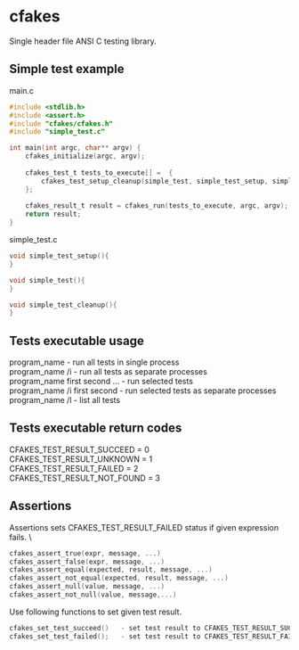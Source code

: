 # cfakes
Single header file ANSI C testing library.

## Simple test example

main.c
``` main.c
#include <stdlib.h>
#include <assert.h>
#include "cfakes/cfakes.h"
#include "simple_test.c"

int main(int argc, char** argv) {
	cfakes_initialize(argc, argv);
	
	cfakes_test_t tests_to_execute[] =	{
		cfakes_test_setup_cleanup(simple_test, simple_test_setup, simple_test_cleanup),
	};
	
	cfakes_result_t result = cfakes_run(tests_to_execute, argc, argv);
	return result;
}
```

simple_test.c
``` c
void simple_test_setup(){
}

void simple_test(){
}

void simple_test_cleanup(){
}
```

## Tests executable usage
program_name                  - run all tests in single process\
program_name /i               - run all tests as separate processes\
program_name first second ... - run selected tests\
program_name /i first second  - run selected tests as separate processes\
program_name /l               - list all tests

## Tests executable return codes
CFAKES_TEST_RESULT_SUCCEED = 0\
CFAKES_TEST_RESULT_UNKNOWN = 1\
CFAKES_TEST_RESULT_FAILED = 2\
CFAKES_TEST_RESULT_NOT_FOUND = 3

## Assertions
Assertions sets CFAKES_TEST_RESULT_FAILED status if given expression fails. \
``` c
cfakes_assert_true(expr, message, ...)				
cfakes_assert_false(expr, message, ...)				
cfakes_assert_equal(expected, result, message, ...)	
cfakes_assert_not_equal(expected, result, message, ...)
cfakes_assert_null(value, message, ...)
cfakes_assert_not_null(value, message,...)
```
Use following functions to set given test result.
``` c
cfakes_set_test_succeed()	- set test result to CFAKES_TEST_RESULT_SUCCEED\
cfakes_set_test_failed();	- set test result to CFAKES_TEST_RESULT_FAILED \
```